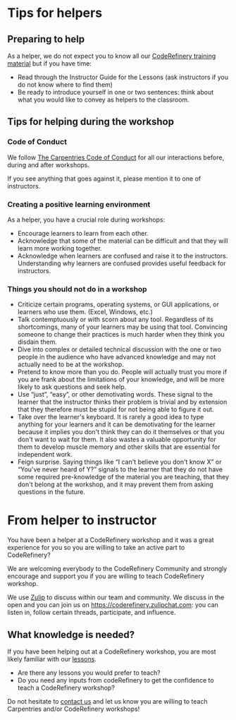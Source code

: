 # Tips for helpers

## Preparing to help

As a helper, we do not expect you to know all our [CodeRefinery training material](https://coderefinery.org/lessons/) but if you have time:

- Read through the Instructor Guide for the Lessons (ask instructors if you do not know where to find them)
- Be ready to introduce yourself in one or two sentences: think about what you would like to convey as helpers to the classroom. 

## Tips for helping during the workshop

### Code of Conduct

We follow [The Carpentries Code of Conduct](https://docs.carpentries.org/topic_folders/policies/code-of-conduct.html) for all our interactions before, during and after workshops.

If you see anything that goes against it, please mention it to one of instructors.

### Creating a positive learning environment

As a helper, you have a crucial role during workshops:

- Encourage learners to learn from each other. 
- Acknowledge that some of the material can be difficult and that they will learn more working together. 
- Acknowledge when learners are confused and raise it to the instructors. Understanding why learners are confused provides useful feedback for instructors. 

### Things you should not do in a workshop


- Criticize certain programs, operating systems, or GUI applications, or learners who use them. (Excel, Windows, etc.)
- Talk contemptuously or with scorn about any tool. Regardless of its shortcomings, many of your learners may be using that tool. Convincing someone to change their practices is much harder when they think you disdain them.
- Dive into complex or detailed technical discussion with the one or two people in the audience who have advanced knowledge and may not actually need to be at the workshop.
- Pretend to know more than you do. People will actually trust you more if you are frank about the limitations of your knowledge, and will be more likely to ask questions and seek help.
- Use “just”, “easy”, or other demotivating words. These signal to the learner that the instructor thinks their problem is trivial and by extension that they therefore must be stupid for not being able to figure it out.
- Take over the learner's keyboard. It is rarely a good idea to type anything for your learners and it can be demotivating for the learner because it implies you don't think they can do it themselves or that you don't want to wait for them. It also wastes a valuable opportunity for them to develop muscle memory and other skills that are essential for independent work.
- Feign surprise. Saying things like “I can't believe you don't know X” or “You've never heard of Y?” signals to the learner that they do not have some required pre-knowledge of the material you are teaching, that they don't belong at the workshop, and it may prevent them from asking questions in the future.

# From helper to instructor

You have been a helper at a CodeRefinery workshop and it was a great experience for you so you are willing to take an active part to CodeRefinery?

We are welcoming everybody to the CodeRefinery Community and strongly encourage and support you if you are willing to teach CodeRefinery workshop.

We use [Zulip](https://zulipchat.com/) to discuss within our team and community. We discuss in the open and you can join us on https://coderefinery.zulipchat.com: you can listen in, follow certain threads, participate, and influence.


## What knowledge is needed?

If you have been helping out at a CodeRefinery workshop, you are most likely familiar with our [lessons](https://coderefinery.org/lessons/). 

- Are there any lessons you would prefer to teach? 
- Do you need any inputs from codeRefinery to get the confidence to teach a CodeRefinery workshop?

Do not hesitate to [contact us](https://coderefinery.org/contact/) and let us know you are willing to teach Carpentries and/or CodeRefinery workshops!

